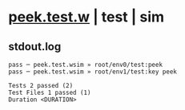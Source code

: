 # [peek.test.w](../../../../../../examples/tests/sdk_tests/counter/peek.test.w) | test | sim

## stdout.log
```log
pass ─ peek.test.wsim » root/env0/test:peek    
pass ─ peek.test.wsim » root/env1/test:key peek
 
Tests 2 passed (2)
Test Files 1 passed (1)
Duration <DURATION>
```

